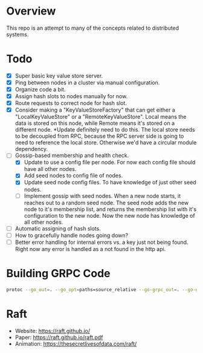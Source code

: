 # Overview

This repo is an attempt to many of the concepts related to distributed systems.

# Todo

- [x] Super basic key value store server.
- [x] Ping between nodes in a cluster via manual configuration.
- [x] Organize code a bit.
- [x] Assign hash slots to nodes manually for now.
- [x] Route requests to correct node for hash slot.
- [x] Consider making a "KeyValueStoreFactory" that can get either a "LocalKeyValueStore" or a "RemoteKeyValueStore". Local means the data is stored on this node, while Remote means it's stored on a different node. \*Update definitely need to do this. The local store needs to be decoupled from RPC, because the RPC server side is going to need to reference the local store. Otherwise we'd have a circular module dependency.
- [ ] Gossip-based membership and health check.
  - [x] Update to use a config file per node. For now each config file should have all other nodes.
  - [x] Add seed nodes to config file of nodes.
  - [x] Update seed node config files. To have knowledge of just other seed nodes.
  - [ ] Implement gossip with seed nodes. When a new node starts, it reaches out to a random seed node. The seed node adds the new node to it's membership list, and returns the membership list with it's configuration to the new node. Now the new node has knowledge of all other nodes.
- [ ] Automatic assigning of hash slots.
- [ ] How to gracefully handle nodes going down?
- [ ] Better error handling for internal errors vs. a key just not being found. Right now any error is handled as a not found in the http api.

# Building GRPC Code

```bash
protoc --go_out=. --go_opt=paths=source_relative --go-grpc_out=. --go-grpc_opt=paths=source_relative internal/rpc/node_rpc.proto
```

# Raft

- Website: https://raft.github.io/
- Paper: https://raft.github.io/raft.pdf
- Animation: https://thesecretlivesofdata.com/raft/
